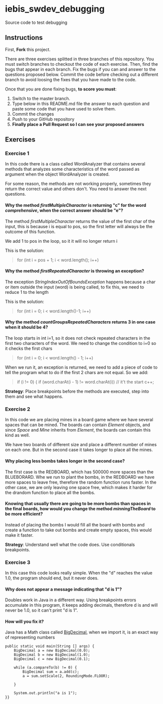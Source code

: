 # iebis_swdev_debugging
Source code to test debugging

## Instructions
First, **Fork** this project.

There are three exercises splitted in three branches of this repository. You must switch branches to checkout the code of each exercise.
Then, find the bugs that appear in each branch.
Fix the bugs if you can and answer to the questions proposed below.
Commit the code before checking out a different branch to avoid loosing the fixes that you have made to the code.

Once that you are done fixing bugs, **to score you must**:
1. Switch to the master branch.
2. Type below in this README.md file the answer to each question and paste some code that you have used to solve them.
3. Commit the changes
4. Push to your GitHub repository
5. **Finally place a Pull Request so I can see your proposed answers**


## Exercises
### Exercise 1
In this code there is a class called WordAnalyzer that contains several methods that analyzes some characteristics of the word passed as argument when the object WordAnalyzer is created.

For some reason, the methods are not working properly, sometimes they return the correct value and others don't. You need to answer the next questions.

#### Why the method _firstMultipleCharacter_ is returning "c" for the word _comprehensive_, when the correct answer should be "e"?
The method _firstMultipleCharacter_ returns the value of the first char of the input, this is because i is equal to pos, so the first letter will always be the outcome of this function.

We add 1 to pos in the loop, so it it will no longer return i


This is the solution:

>for (int i = pos + 1; i < word.length(); i++)
#### Why the method _firstRepeatedCharacter_ is throwing an exception?
The exception _StringIndexOutOfBoundsException_ happens because a char or item outside the input (word) is being called, to fix this, we need to reduce 1 to the length 

This is the solution:
>for (int i = 0; i < word.length()-1; i++)

#### Why the method _countGroupsRepeatedCharacters_ returns 3 in one case when it should be 4?
The loop starts in int i=1, so it does not check repeated characters in the first two characters of the word. We need to change the condition to i=0 so it checks the first chars
>for (int i = 0; i < word.length() - 1; i++)

When we run it, an exception is returned, we need to add a piece of code to tell the program what to do if the first 2 chars are not equal. So we add:
> if (i != 0) {
           if (word.charAt(i - 1) != word.charAt(i)) // it't the start
            c++;

**Strategy**: Place breakpoints before the methods are executed, step into them and see what happens.


### Exercise 2
In this code we are placing mines in a board game where we have several spaces that can be mined. 
The boards can contain _Element_ objects, and since _Space_ and _Mine_ inherits from _Element_, the boards can contain this kind as well.

We have two boards of different size and place a different number of mines on each one. But in the second case it takes longer to place all the mines.

#### Why placing less bombs takes longer in the second case?
The first case is the REDBOARD, which has 500000 more spaces than the BLUEBORARD. Whe we run to plant the bombs, in the REDBOARD we have more spaces to leave free, therefore the random function runs faster. In the other case, we are only leaving one space free, which makes it harder for the drandom function to place all the bombs.
#### Knowing that usually there are going to be more bombs than spaces in the final boards, how would you change the method _minningTheBoard_ to be more efficient?
Instead of placing the bombs I would fill all the board with bombs and create a function to take out bombs and create empty spaces, this would make it faster.

**Strategy**: Understand well what the code does. Use conditionals breakpoints.


### Exercise 3
In this case this code looks really simple. When the "d" reaches the value 1.0, the program should end, but it never does.

#### Why does not appear a message indicating that "d is 1"?
Doubles work in Java in a different way. Using breakpoints errors accumulate in this program, it keeps adding decimals, therefore d is and will never be 1.0, so it can't print "d is 1".

#### How will you fix it?
Java has a Math class called [BigDecimal](https://stackoverflow.com/questions/3413448/double-vs-bigdecimal), when we import it, is an exact way of representing numbers

    public static void main(String [] args) {
        BigDecimal a = new BigDecimal(0.0);
        BigDecimal b = new BigDecimal(1.0);
        BigDecimal c = new BigDecimal(0.1);

        while (a.compareTo(b) != 0) {
            BigDecimal sum = a.add(c);
            a = sum.setScale(2, RoundingMode.FLOOR);

        }

        System.out.println("a is 1");
    }}
